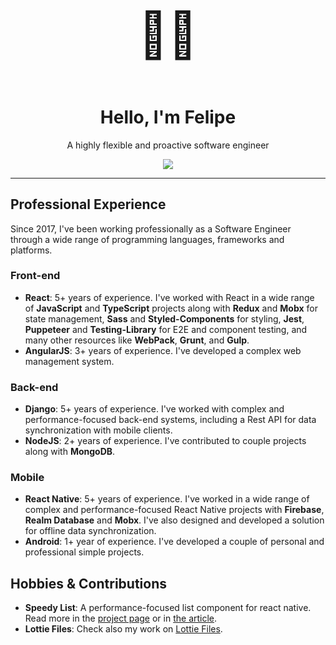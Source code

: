 <h1 align="center">
    <p align="center" style="font-size: 72px">
        👨‍💻
    </p>
    Hello, I'm Felipe
</h1>

<p align="center">
    A highly flexible and proactive software engineer
</p>

<div align="center">
    <a taret="_blank" href="https://www.linkedin.com/in/felipe-silva-pinho/">
        <img src="https://img.shields.io/badge/LinkedIn-0077B5?style=for-the-badge&logo=linkedin&logoColor=white" />
    </a>
</div>

---

## Professional Experience

Since 2017, I've been working professionally 
as a Software Engineer through a wide range of
programming languages, frameworks and platforms.

### Front-end

- **React**: 5+ years of experience. I've worked with React in a wide range of **JavaScript** and **TypeScript** projects along with **Redux** and **Mobx** for state management, **Sass** and **Styled-Components** for styling, **Jest**, **Puppeteer** and **Testing-Library** for E2E and component testing, and many other resources like **WebPack**, **Grunt**, and **Gulp**.
- **AngularJS**: 3+ years of experience. I've developed a complex web management system.

### Back-end

- **Django**: 5+ years of experience. I've worked with complex and performance-focused back-end systems, including a Rest API for data synchronization with mobile clients.
- **NodeJS**: 2+ years of experience. I've contributed to couple projects along with **MongoDB**.

### Mobile

- **React Native**: 5+ years of experience. I've worked in a wide range of complex and performance-focused React Native projects with **Firebase**, **Realm Database** and **Mobx**. I've also designed and developed a solution for offline data synchronization.
- **Android**: 1+ year of experience. I've developed a couple of personal and professional simple projects.

## Hobbies & Contributions

- **Speedy List**: A performance-focused list component for react native. Read more in the [project page](https://github.com/FSPinho/react-native-speedy-list) or in [the article](https://betterprogramming.pub/overcoming-list-performance-problems-in-react-native-fad40d87b14f).
- **Lottie Files**: Check also my work on [Lottie Files](https://lottiefiles.com/felipe).

